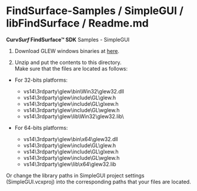 # FindSurface-Samples / SimpleGUI / libFindSurface / Readme.md
**Curv*Surf* FindSurface™ SDK** Samples - SimpleGUI

1. Download GLEW windows binaries at [here](http://glew.sourceforge.net/).

2. Unzip and put the contents to this directory.      
Make sure that the files are located as follows:

- For 32-bits platforms:
	- vs14\3rdparty\glew\bin\Win32\glew32.dll
	- vs14\3rdparty\glew\include\GL\glew.h
	- vs14\3rdparty\glew\include\GL\glxew.h
	- vs14\3rdparty\glew\include\GL\wglew.h
	- vs14\3rdparty\glew\lib\Win32\glew32.lib\

- For 64-bits platforms:
	- vs14\3rdparty\glew\bin\x64\glew32.dll
	- vs14\3rdparty\glew\include\GL\glew.h
	- vs14\3rdparty\glew\include\GL\glxew.h
	- vs14\3rdparty\glew\include\GL\wglew.h
	- vs14\3rdparty\glew\lib\x64\glew32.lib

Or change the library paths in SimpleGUI project settings (SimpleGUI.vcxproj) into the corresponding paths that your files are located.
